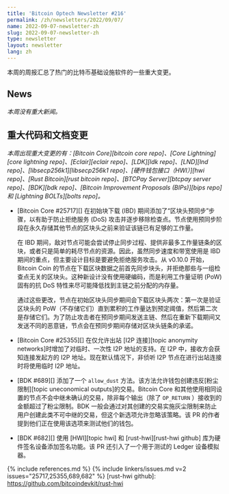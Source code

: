 ```yaml
---
title: 'Bitcoin Optech Newsletter #216'
permalink: /zh/newsletters/2022/09/07/
name: 2022-09-07-newsletter-zh
slug: 2022-09-07-newsletter-zh
type: newsletter
layout: newsletter
lang: zh
---
```

本周的周报汇总了热门的比特币基础设施软件的一些重大变更。

## News

*本周没有重大新闻。*

## 重大代码和文档变更

*本周出现重大变更的有：[Bitcoin Core][bitcoin core repo]、[Core Lightning][core lightning repo]、[Eclair][eclair repo]、[LDK][ldk repo]、[LND][lnd repo]、[libsecp256k1][libsecp256k1 repo]、[硬件钱包接口（HWI）][hwi repo]、[Rust Bitcoin][rust bitcoin repo]、[BTCPay Server][btcpay server repo]、[BDK][bdk repo]、[Bitcoin Improvement Proposals (BIPs)][bips repo] 和 [Lightning BOLTs][bolts repo]。*

- [Bitcoin Core #25717][] 在初始块下载 (IBD) 期间添加了“区块头预同步”步骤，以有助于防止拒绝服务 (DoS) 攻击并逐步移除检查点。节点使用预同步阶段在永久存储其他节点的区块头之前来验证该链已有足够的工作量。

  在 IBD 期间，敌对节点可能会尝试停止同步过程、提供非最多工作量链条的区块，或者只是简单的耗尽节点的资源。因此，虽然同步速度和带宽使用是 IBD 期间的重点，但主要设计目标是要避免拒绝服务攻击。从 v0.10.0 开始，Bitcoin Coin 的节点在下载区块数据之前首先同步块头，并拒绝那些与一组检查点无关的区块头。这种新设计没有使用硬编码，而是利用工作量证明 (PoW) 固有的抗 DoS 特性来尽可能降低找到主链之前分配的内存量。

  通过这些更改，节点在初始区块头同步期间会下载区块头两次：第一次是验证区块头的 PoW（不存储它们）直到累积的工作量达到预定阈值，然后第二次是存储它们。为了防止攻击者在预同步期间发送主链、然后在重新下载期间又发送不同的恶意链，节点会在预同步期间存储对区块头链条的承诺。

- [Bitcoin Core #25355][] 在仅允许出站 [I2P 连接][topic anonymity networks]时增加了对临时、一次性 I2P 地址的支持。在 I2P 中，接收方会获知连接发起方的 I2P 地址。现在默认情况下，非侦听 I2P 节点在进行出站连接时将使用临时 I2P 地址。

- [BDK #689][] 添加了一个 `allow_dust` 方法。该方法允许钱包创建违反[粉尘限制][topic uneconomical outputs]的交易。Bitcoin Core 和其他使用相同设置的节点不会中继未确认的交易，除非每个输出（除了 `OP_RETURN` ）接收到的金额超过了粉尘限制。BDK 一般会通过对其创建的交易实施灰尘限制来防止用户创建此类不可中继的交易，但这个新选项允许忽略该策略。该 PR 的作者提到他们正在使用该选项来测试他们的钱包。

- [BDK #682][] 使用 [HWI][topic hwi] 和 [rust-hwi][rust-hwi github] 库为硬件签名设备添加签名功能。该 PR 还引入了一个用于测试的 Ledger 设备模拟器。

{% include references.md %}
{% include linkers/issues.md v=2 issues="25717,25355,689,682" %}
[rust-hwi github]: https://github.com/bitcoindevkit/rust-hwi
